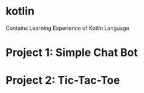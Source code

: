 # kotlin
Contains Learning Experience of Kotlin Language


# Project 1: Simple Chat Bot
# Project 2: Tic-Tac-Toe
